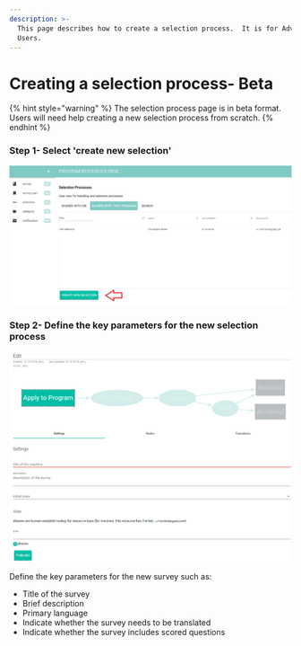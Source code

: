 ```yaml
---
description: >-
  This page describes how to create a selection process.  It is for Advanced
  Users.
---
```


# Creating a selection process- Beta

{% hint style="warning" %}
The selection process page is in beta format.  Users will need help creating a new selection process from scratch.
{% endhint %}

### Step 1- Select 'create new selection'

![](../../../../.gitbook/assets/image%20%2847%29.png)

### Step 2- Define the key parameters for the new selection process

![](../../../../.gitbook/assets/image%20%2815%29.png)

Define the key parameters for the new survey such as:

* Title of the survey
* Brief description
* Primary language
* Indicate whether the survey needs to be translated
* Indicate whether the survey includes scored questions

